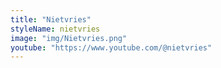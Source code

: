 ```yaml
---
title: "Nietvries"
styleName: nietvries
image: "img/Nietvries.png"
youtube: "https://www.youtube.com/@nietvries"
---
```

